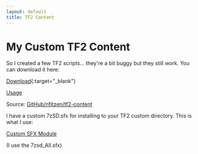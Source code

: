 ```yaml
---
layout: default
title: TF2 Content
---
```


# My Custom TF2 Content

So I created a few TF2 scripts\.\.\. they're a bit buggy but they still work. You can download it here:

[Download](//github.com/nfitzen/tf2-content/releases/latest){:target="_blank"}

[Usage](//github.com/nfitzen/tf2-content/README.md#Usage)

Source: [GitHub/nfitzen/tf2-content](//github.com/nfitzen/tf2-content)

I have a custom 7zSD.sfx for installing to your TF2 custom directory. This is what I use:

[Custom SFX Module](//raw.githubusercontent.com/OlegScherbakov/7zSFX/master/files/7zsd_extra_162_3888.7z)

(I use the 7zsd_All.sfx)